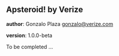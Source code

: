 ## Apsteroid! by Verize

**author**: Gonzalo Plaza <gonzalo@verize.com>

**version**: 1.0.0-beta

To be completed ...